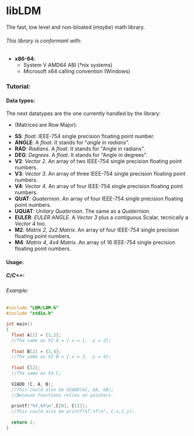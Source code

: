 # libLDM
The fast, low level and non-bloated (*maybe*) math library.

###### This library is conformant with:
 *  **x86-64**:
    * System V AMD64 ABI (*nix systems)
    * Microsoft x64 calling convention (Windows) 
    
### Tutorial:

#### Data types:
  The next datatypes are the one currently handled by the library:
- (Matrices are Row Major).
* **SS**: *float*. IEEE-754 single precision floating point number.
* **ANGLE**: A *float*. It stands for "*angle in radians*".
* **RAD**: *Radians*. A *float*. It stands for "Angle in radians".
* **DEG**: *Degrees*. A *float*. It stands for "Angle in degrees".
* **V2**: *Vector 2*. An array of two IEEE-754 single precision floating point numbers.
* **V3**: *Vector 3*. An array of three IEEE-754 single precision floating point numbers.
* **V4**: *Vector 4*. An array of four IEEE-754 single precision floating point numbers.
* **QUAT**: *Quaternion*. An array of four IEEE-754 single precision floating point numbers.
* **UQUAT**: *Unitary Quaternion*. The same as a *Quaternion*.
* **EULER**: *EULER ANGLE*. A *Vector 3* plus a contiguous Scalar, tecnically a *Vector 4* too.
* **M2**: *Matrix 2*, *2x2 Matrix*. An array of four IEEE-754 single precision floating point numbers.
* **M4**: *Matrix 4*, *4x4 Matrix*. An array of 16 IEEE-754 single precision floating point numbers.


#### Usage:
##### C/C++:
###### Example:
```C
#include "LDM/LDM.h"
#include "stdio.h"

int main()
{
  float A[2] = {1,2};
  //The same as V2 A = {.x = 1, .y = 2};
  
  float B[2] = {3,4};
  //The same as V2 B = {.x = 3, .y = 4};
  
  float C[2];
  //The same as V3 C;
  
  V2ADD (C, A, B);
  //This could also be V2ADD(&C, &A, &B);
  //Because functions relies on pointers.
  
  printf("%f,%f\n",C[0], C[1]);
  //This could also be printf(%f,%f\n", C.x,C.y);
  
  return 1;
}

```
